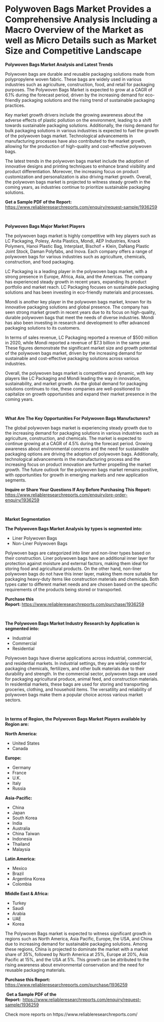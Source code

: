 <p><h1>Polywoven Bags Market Provides a Comprehensive Analysis Including a Macro Overview of the Market as well as Micro Details such as Market Size and Competitive Landscape</h1></p><p><strong>Polywoven Bags Market Analysis and Latest Trends</strong></p>
<p><p>Polywoven bags are durable and reusable packaging solutions made from polypropylene woven fabric. These bags are widely used in various industries such as agriculture, construction, food, and retail for packaging purposes. The Polywoven Bags Market is expected to grow at a CAGR of 6.1% during the forecast period, driven by the increasing demand for eco-friendly packaging solutions and the rising trend of sustainable packaging practices.</p><p>Key market growth drivers include the growing awareness about the adverse effects of plastic pollution on the environment, leading to a shift towards sustainable packaging solutions. Additionally, the rising demand for bulk packaging solutions in various industries is expected to fuel the growth of the polywoven bags market. Technological advancements in manufacturing processes have also contributed to the market growth, allowing for the production of high-quality and cost-effective polywoven bags.</p><p>The latest trends in the polywoven bags market include the adoption of innovative designs and printing techniques to enhance brand visibility and product differentiation. Moreover, the increasing focus on product customization and personalization is also driving market growth. Overall, the polywoven bags market is projected to witness steady growth in the coming years, as industries continue to prioritize sustainable packaging solutions.</p></p>
<p><strong>Get a Sample PDF of the Report:&nbsp;</strong> <a href="https://www.reliableresearchreports.com/enquiry/request-sample/1936259">https://www.reliableresearchreports.com/enquiry/request-sample/1936259</a></p>
<p>&nbsp;</p>
<p><strong>Polywoven Bags Major Market Players</strong></p>
<p><p>The polywoven bags market is highly competitive with key players such as LC Packaging, Polesy, Anita Plastics, Mondi, AEP Industries, Knack Polymers, Hanoi Plastic Bag, Interplast, Bischof + Klein, DaNang Plastic Joint Stock, Daman Polyfabs, and Inova. Each company offers a range of polywoven bags for various industries such as agriculture, chemicals, construction, and food packaging.</p><p>LC Packaging is a leading player in the polywoven bags market, with a strong presence in Europe, Africa, Asia, and the Americas. The company has experienced steady growth in recent years, expanding its product portfolio and market reach. LC Packaging focuses on sustainable packaging solutions and has been investing in eco-friendly materials and processes.</p><p>Mondi is another key player in the polywoven bags market, known for its innovative packaging solutions and global presence. The company has seen strong market growth in recent years due to its focus on high-quality, durable polywoven bags that meet the needs of diverse industries. Mondi has also been investing in research and development to offer advanced packaging solutions to its customers.</p><p>In terms of sales revenue, LC Packaging reported a revenue of $500 million in 2020, while Mondi reported a revenue of $7.3 billion in the same year. These figures demonstrate the significant market size and growth potential of the polywoven bags market, driven by the increasing demand for sustainable and cost-effective packaging solutions across various industries.</p><p>Overall, the polywoven bags market is competitive and dynamic, with key players like LC Packaging and Mondi leading the way in innovation, sustainability, and market growth. As the global demand for packaging solutions continues to rise, these companies are well-positioned to capitalize on growth opportunities and expand their market presence in the coming years.</p></p>
<p>&nbsp;</p>
<p><strong>What Are The Key Opportunities For Polywoven Bags Manufacturers?</strong></p>
<p><p>The global polywoven bags market is experiencing steady growth due to the increasing demand for packaging solutions in various industries such as agriculture, construction, and chemicals. The market is expected to continue growing at a CAGR of 4.5% during the forecast period. Growing awareness about environmental concerns and the need for sustainable packaging options are driving the adoption of polywoven bags. Additionally, technological advancements in the manufacturing process and the increasing focus on product innovation are further propelling the market growth. The future outlook for the polywoven bags market remains positive, with opportunities for growth in emerging markets and new application segments.</p></p>
<p><strong>Inquire or Share Your Questions If Any Before Purchasing This Report:</strong> <a href="https://www.reliableresearchreports.com/enquiry/pre-order-enquiry/1936259">https://www.reliableresearchreports.com/enquiry/pre-order-enquiry/1936259</a></p>
<p>&nbsp;</p>
<p><strong>Market Segmentation</strong></p>
<p><strong>The Polywoven Bags Market Analysis by types is segmented into:</strong></p>
<p><ul><li>Liner Polywoven Bags</li><li>Non-Liner Polywoven Bags</li></ul></p>
<p><p>Polywoven bags are categorized into liner and non-liner types based on their construction. Liner polywoven bags have an additional inner layer for protection against moisture and external factors, making them ideal for storing food and agricultural products. On the other hand, non-liner polywoven bags do not have this inner layer, making them more suitable for packaging heavy-duty items like construction materials and chemicals. Both types cater to different market needs and are chosen based on the specific requirements of the products being stored or transported.</p></p>
<p><strong>Purchase this Report:&nbsp;</strong><a href="https://www.reliableresearchreports.com/purchase/1936259">https://www.reliableresearchreports.com/purchase/1936259</a></p>
<p>&nbsp;</p>
<p><strong>The Polywoven Bags Market Industry Research by Application is segmented into:</strong></p>
<p><ul><li>Industrial</li><li>Commercial</li><li>Residential</li></ul></p>
<p><p>Polywoven bags have diverse applications across industrial, commercial, and residential markets. In industrial settings, they are widely used for packaging chemicals, fertilizers, and other bulk materials due to their durability and strength. In the commercial sector, polywoven bags are used for packaging agricultural produce, animal feed, and construction materials. In residential markets, these bags are used for storing and transporting groceries, clothing, and household items. The versatility and reliability of polywoven bags make them a popular choice across various market sectors.</p></p>
<p>&nbsp;</p>
<p><strong>In terms of Region, the Polywoven Bags Market Players available by Region are:</strong></p>
<p>
    <p> <strong> North America: </strong>
        <ul>
            <li>United States</li>
            <li>Canada</li>
        </ul>
        </p> 
    <p> <strong> Europe: </strong>
        <ul>
            <li>Germany</li>
            <li>France</li>
            <li>U.K.</li>
            <li>Italy</li>
            <li>Russia</li>
        </ul>
        </p> 
    <p> <strong> Asia-Pacific: </strong>
        <ul>
            <li>China</li>
            <li>Japan</li>
            <li>South Korea</li>
            <li>India</li>
            <li>Australia</li>
            <li>China Taiwan</li>
            <li>Indonesia</li>
            <li>Thailand</li>
            <li>Malaysia</li>
        </ul>
        </p> 
    <p> <strong> Latin America: </strong>
        <ul>
            <li>Mexico</li>
            <li>Brazil</li>
            <li>Argentina Korea</li>
            <li>Colombia</li>
        </ul>
        </p> 
    <p> <strong> Middle East & Africa: </strong>
        <ul>
            <li>Turkey</li>
            <li>Saudi</li>
            <li>Arabia</li>
            <li>UAE</li>
            <li>Korea</li>
        </ul>
    </p>
    </p>
<p><p>The Polywoven Bags market is expected to witness significant growth in regions such as North America, Asia Pacific, Europe, the USA, and China due to increasing demand for sustainable packaging solutions. Among these regions, China is projected to dominate the market with a market share of 35%, followed by North America at 25%, Europe at 20%, Asia Pacific at 15%, and the USA at 5%. This growth can be attributed to the rising awareness about environmental conservation and the need for reusable packaging materials.</p></p>
<p><strong>Purchase this Report: </strong><a href="https://www.reliableresearchreports.com/purchase/1936259">https://www.reliableresearchreports.com/purchase/1936259</a></p>
<p>&nbsp;<strong>Get a Sample PDF of the Report:&nbsp;&nbsp;</strong><a href="https://www.reliableresearchreports.com/enquiry/request-sample/1936259">https://www.reliableresearchreports.com/enquiry/request-sample/1936259</a></p>
<p><strong></strong></p>
<p>Check more reports on https://www.reliableresearchreports.com/</p>